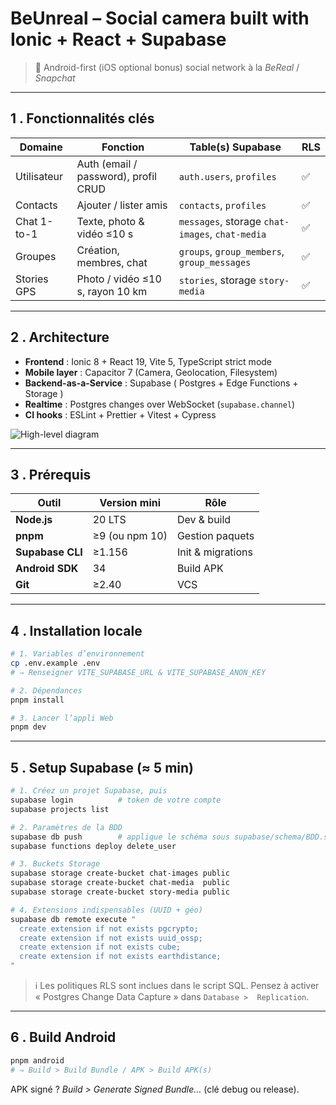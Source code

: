 # BeUnreal – Social camera built with Ionic + React + Supabase

> 📱 Android-first (iOS optional bonus) social network à la *BeReal* / *Snapchat*

---

## 1 . Fonctionnalités clés

| Domaine | Fonction | Table(s) Supabase | RLS |
|---------|----------|-------------------|-----|
| Utilisateur | Auth (email / password), profil CRUD | `auth.users`, `profiles` | ✅ |
| Contacts | Ajouter / lister amis | `contacts`, `profiles` | ✅ |
| Chat 1-to-1 | Texte, photo & vidéo ≤10 s | `messages`, storage `chat-images`, `chat-media` | ✅ |
| Groupes | Création, membres, chat | `groups`, `group_members`, `group_messages` | ✅ |
| Stories GPS | Photo / vidéo ≤10 s, rayon 10 km | `stories`, storage `story-media` | ✅ |

---

## 2 . Architecture

* **Frontend** : Ionic 8 + React 19, Vite 5, TypeScript strict mode  
* **Mobile layer** : Capacitor 7 (Camera, Geolocation, Filesystem)  
* **Backend-as-a-Service** : Supabase ( Postgres + Edge Functions + Storage )  
* **Realtime** : Postgres changes over WebSocket (`supabase.channel`)  
* **CI hooks** : ESLint + Prettier + Vitest + Cypress

![High-level diagram](docs/architecture.svg)<!-- optional: draw.io export -->

---

## 3 . Prérequis

| Outil | Version mini | Rôle |
|-------|--------------|------|
| **Node.js** | 20 LTS | Dev & build |
| **pnpm** | ≥9 (ou npm 10) | Gestion paquets |
| **Supabase CLI** | ≥1.156 | Init & migrations |
| **Android SDK** | 34 | Build APK |
| **Git** | ≥2.40 | VCS |

---

## 4 . Installation locale

```bash
# 1. Variables d’environnement
cp .env.example .env
# ⇒ Renseigner VITE_SUPABASE_URL & VITE_SUPABASE_ANON_KEY

# 2. Dépendances
pnpm install

# 3. Lancer l’appli Web
pnpm dev
````

---

## 5 . Setup Supabase (≈ 5 min)

```bash
# 1. Créez un projet Supabase, puis
supabase login          # token de votre compte
supabase projects list

# 2. Paramètres de la BDD
supabase db push        # applique le schéma sous supabase/schema/BDD.sql
supabase functions deploy delete_user

# 3. Buckets Storage
supabase storage create-bucket chat-images public
supabase storage create-bucket chat-media  public
supabase storage create-bucket story-media public

# 4. Extensions indispensables (UUID + géo)
supabase db remote execute "
  create extension if not exists pgcrypto;
  create extension if not exists uuid_ossp;
  create extension if not exists cube;
  create extension if not exists earthdistance;
"
```

> ℹ️ Les politiques RLS sont inclues dans le script SQL.
> Pensez à activer « Postgres Change Data Capture » dans `Database >  Replication`.

---

## 6 . Build Android

```bash
pnpm android
# ⇒ Build > Build Bundle / APK > Build APK(s)
```

APK signé ? *Build > Generate Signed Bundle…* (clé debug ou release).